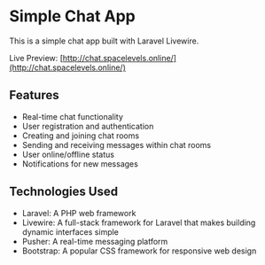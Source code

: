# Simple Chat App

This is a simple chat app built with Laravel Livewire.

Live Preview: [http://chat.spacelevels.online/](http://chat.spacelevels.online/)

## Features

- Real-time chat functionality
- User registration and authentication
- Creating and joining chat rooms
- Sending and receiving messages within chat rooms
- User online/offline status
- Notifications for new messages

## Technologies Used

- Laravel: A PHP web framework
- Livewire: A full-stack framework for Laravel that makes building dynamic interfaces simple
- Pusher: A real-time messaging platform
- Bootstrap: A popular CSS framework for responsive web design

